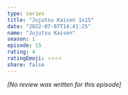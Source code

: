 ```yaml
---
type: series
title: "Jujutsu Kaisen 1x15"
date: "2022-07-07T14:41:25"
name: "Jujutsu Kaisen"
season: 1
episode: 15
rating: 4
ratingEmoji: ⭐️⭐️⭐️⭐️
share: false
---
```


_[No review was written for this episode]_
